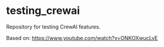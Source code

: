 # testing_crewai
Repository for testing CrewAI features.


Based on: https://www.youtube.com/watch?v=ONKOXwucLvE
